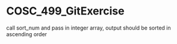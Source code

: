 # COSC_499_GitExercise
call sort_num and pass in integer array, output should be sorted in ascending order
